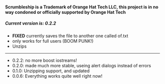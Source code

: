#### Scrumbleship is a Trademark of Orange Hat Tech LLC, this project is in no way condoned or officially supported by Orange Hat Tech
##### Current version is: 0.2.2

- **FIXED** currently saves the file to another one called of.txt
- only works for full users (BOOM PUNK!)
- Unzips

-----

* 0.2.2: no more boost iostreams!
* 0.2.0: made much more stable, useing alert dialogs instead of errors
* 0.1.0: Unzipping support, and updated
* 0.0.6: Everything works quite well right now!

